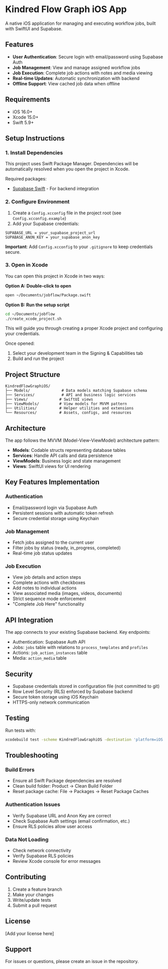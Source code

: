 # Kindred Flow Graph iOS App

A native iOS application for managing and executing workflow jobs, built with SwiftUI and Supabase.

## Features

- **User Authentication**: Secure login with email/password using Supabase Auth
- **Job Management**: View and manage assigned workflow jobs
- **Job Execution**: Complete job actions with notes and media viewing
- **Real-time Updates**: Automatic synchronization with backend
- **Offline Support**: View cached job data when offline

## Requirements

- iOS 16.0+
- Xcode 15.0+
- Swift 5.9+

## Setup Instructions

### 1. Install Dependencies

This project uses Swift Package Manager. Dependencies will be automatically resolved when you open the project in Xcode.

Required packages:
- [Supabase Swift](https://github.com/supabase/supabase-swift) - For backend integration

### 2. Configure Environment

1. Create a `Config.xcconfig` file in the project root (see `Config.xcconfig.example`)
2. Add your Supabase credentials:

```
SUPABASE_URL = your_supabase_project_url
SUPABASE_ANON_KEY = your_supabase_anon_key
```

**Important**: Add `Config.xcconfig` to your `.gitignore` to keep credentials secure.

### 3. Open in Xcode

You can open this project in Xcode in two ways:

**Option A: Double-click to open**
```bash
open ~/Documents/jobflow/Package.swift
```

**Option B: Run the setup script**
```bash
cd ~/Documents/jobflow
./create_xcode_project.sh
```

This will guide you through creating a proper Xcode project and configuring your credentials.

Once opened:
1. Select your development team in the Signing & Capabilities tab
2. Build and run the project

## Project Structure

```
KindredFlowGraphiOS/
├── Models/              # Data models matching Supabase schema
├── Services/            # API and business logic services
├── Views/              # SwiftUI views
├── ViewModels/         # View models for MVVM pattern
├── Utilities/          # Helper utilities and extensions
└── Resources/          # Assets, configs, and resources
```

## Architecture

The app follows the MVVM (Model-View-ViewModel) architecture pattern:

- **Models**: Codable structs representing database tables
- **Services**: Handle API calls and data persistence
- **ViewModels**: Business logic and state management
- **Views**: SwiftUI views for UI rendering

## Key Features Implementation

### Authentication
- Email/password login via Supabase Auth
- Persistent sessions with automatic token refresh
- Secure credential storage using Keychain

### Job Management
- Fetch jobs assigned to the current user
- Filter jobs by status (ready, in_progress, completed)
- Real-time job status updates

### Job Execution
- View job details and action steps
- Complete actions with checkboxes
- Add notes to individual actions
- View associated media (images, videos, documents)
- Strict sequence mode enforcement
- "Complete Job Here" functionality

## API Integration

The app connects to your existing Supabase backend. Key endpoints:

- Authentication: Supabase Auth API
- Jobs: `jobs` table with relations to `process_templates` and `profiles`
- Actions: `job_action_instances` table
- Media: `action_media` table

## Security

- Supabase credentials stored in configuration file (not committed to git)
- Row Level Security (RLS) enforced by Supabase backend
- Secure token storage using iOS Keychain
- HTTPS-only network communication

## Testing

Run tests with:
```bash
xcodebuild test -scheme KindredFlowGraphiOS -destination 'platform=iOS Simulator,name=iPhone 15'
```

## Troubleshooting

### Build Errors
- Ensure all Swift Package dependencies are resolved
- Clean build folder: Product → Clean Build Folder
- Reset package cache: File → Packages → Reset Package Caches

### Authentication Issues
- Verify Supabase URL and Anon Key are correct
- Check Supabase Auth settings (email confirmation, etc.)
- Ensure RLS policies allow user access

### Data Not Loading
- Check network connectivity
- Verify Supabase RLS policies
- Review Xcode console for error messages

## Contributing

1. Create a feature branch
2. Make your changes
3. Write/update tests
4. Submit a pull request

## License

[Add your license here]

## Support

For issues or questions, please create an issue in the repository.

